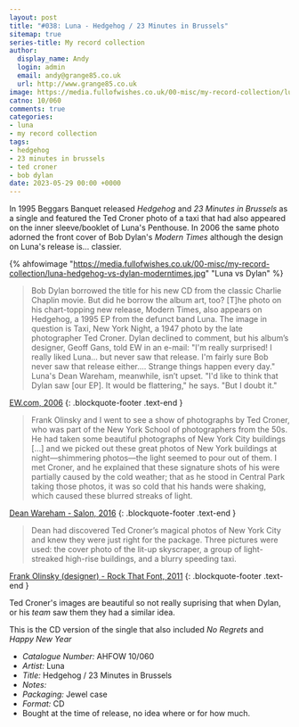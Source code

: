 ```yaml
---
layout: post
title: "#038: Luna - Hedgehog / 23 Minutes in Brussels"
sitemap: true
series-title: My record collection
author:
  display_name: Andy
  login: admin
  email: andy@grange85.co.uk
  url: http://www.grange85.co.uk
image: https://media.fullofwishes.co.uk/00-misc/my-record-collection/luna-hedgehog-vs-dylan-moderntimes.jpg
catno: 10/060
comments: true
categories:
- luna
- my record collection
tags:
- hedgehog
- 23 minutes in brussels
- ted croner
- bob dylan
date: 2023-05-29 00:00 +0000
---
```

In 1995 Beggars Banquet released _Hedgehog_ and _23 Minutes in Brussels_ as a single and featured the Ted Croner photo of a taxi that had also appeared on the inner sleeve/booklet of Luna's Penthouse. In 2006 the same photo adorned the front cover of Bob Dylan's _Modern Times_ although the design on Luna's release is... classier.

{% ahfowimage "https://media.fullofwishes.co.uk/00-misc/my-record-collection/luna-hedgehog-vs-dylan-moderntimes.jpg" "Luna vs Dylan" %}

> Bob Dylan borrowed the title for his new CD from the classic Charlie Chaplin movie. But did he borrow the album art, too? [T]he photo on his chart-topping new release, Modern Times, also appears on Hedgehog, a 1995 EP from the defunct band Luna. The image in question is Taxi, New York Night, a 1947 photo by the late photographer Ted Croner. Dylan declined to comment, but his album’s designer, Geoff Gans, told EW in an e-mail: "I'm really surprised! I really liked Luna... but never saw that release. I'm fairly sure Bob never saw that release either.... Strange things happen every day." Luna's Dean Wareham, meanwhile, isn’t upset. "I'd like to think that Dylan saw [our EP]. It would be flattering," he says. "But I doubt it."

[EW.com, 2006](https://ew.com/article/2006/09/15/bob-dylans-modern-times-looks-lot-lunas-hedgehog/)
{: .blockquote-footer .text-end }


> Frank Olinsky and I went to see a show of photographs by Ted Croner, who was part of the New York School of photographers from the 50s. He had taken some beautiful photographs of New York City buildings [...] and we picked out these great photos of New York buildings at night—shimmering photos—the light seemed to pour out of them. I met Croner, and he explained that these signature shots of his were partially caused by the cold weather; that as he stood in Central Park taking those photos, it was so cold that his hands were shaking, which caused these blurred streaks of light.

[Dean Wareham - Salon, 2016](https://www.salon.com/2016/05/20/the_ultimate_luna_interview_noah_baumbach_and_dean_wareham_talk_super_groups_the_velvet_underground_and_the_history_of_one_of_new_yorks_greatest_bands/)
{: .blockquote-footer .text-end }

> Dean had discovered Ted Croner’s magical photos of New York City and knew they were just right for the package. Three pictures were used: the cover photo of the lit-up skyscraper, a group of light-streaked high-rise buildings, and a blurry speeding taxi.

[Frank Olinsky (designer) - Rock That Font, 2011](http://rockthatfont.com/2011/08/penthouse/)
{: .blockquote-footer .text-end }
 
Ted Croner's images are beautiful so not really suprising that when Dylan, or his _team_ saw them they had a similar idea.

This is the CD version of the single that also included _No Regrets_ and _Happy New Year_

 - *Catalogue Number:* AHFOW 10/060
 - *Artist:* Luna
 - *Title:* Hedgehog / 23 Minutes in Brussels
 - *Notes:* 
 - *Packaging:* Jewel case
 - *Format:* CD
 - Bought at the time of release, no idea where or for how much.

